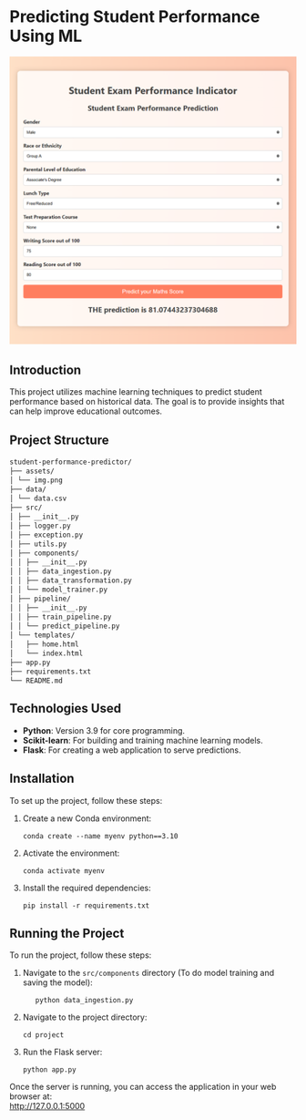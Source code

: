 # Predicting Student Performance Using ML
![Student Performance](assets/img.png)

## Introduction
This project utilizes machine learning techniques to predict student performance based on historical data. The goal is to provide insights that can help improve educational outcomes.

## Project Structure
```text
student-performance-predictor/
├── assets/
│ └── img.png
├── data/
│ └── data.csv
├── src/
│ ├── __init__.py
│ ├── logger.py
│ ├── exception.py
│ ├── utils.py
│ ├── components/
│ │ ├── __init__.py
│ │ ├── data_ingestion.py
│ │ ├── data_transformation.py
│ │ └── model_trainer.py
│ ├── pipeline/
│ │ ├── __init__.py
│ │ ├── train_pipeline.py
│ │ └── predict_pipeline.py
│ └── templates/
│   ├── home.html
│   └── index.html
├── app.py
├── requirements.txt
└── README.md
```

## Technologies Used
* **Python**: Version 3.9 for core programming.
* **Scikit-learn**: For building and training machine learning models.
* **Flask**: For creating a web application to serve predictions.

## Installation
To set up the project, follow these steps:

1. Create a new Conda environment:
   ```shell
   conda create --name myenv python==3.10
   ```
2. Activate the environment:
   ```shell
   conda activate myenv
   ```
3. Install the required dependencies:
   ```shell
   pip install -r requirements.txt
   ```

## Running the Project
To run the project, follow these steps:
1. Navigate to the `src/components` directory (To do model training and saving the model):
   ```shell
      python data_ingestion.py
      ```
2. Navigate to the project directory:
   ```shell
   cd project
   ```
3. Run the Flask server:
   ```shell
   python app.py
   ```

Once the server is running, you can access the application in your web browser at:\
http://127.0.0.1:5000
